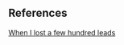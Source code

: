 ## References
[When I lost a few hundred leads](https://stitcher.io/blog/when-i-lost-a-few-hundred-leads)